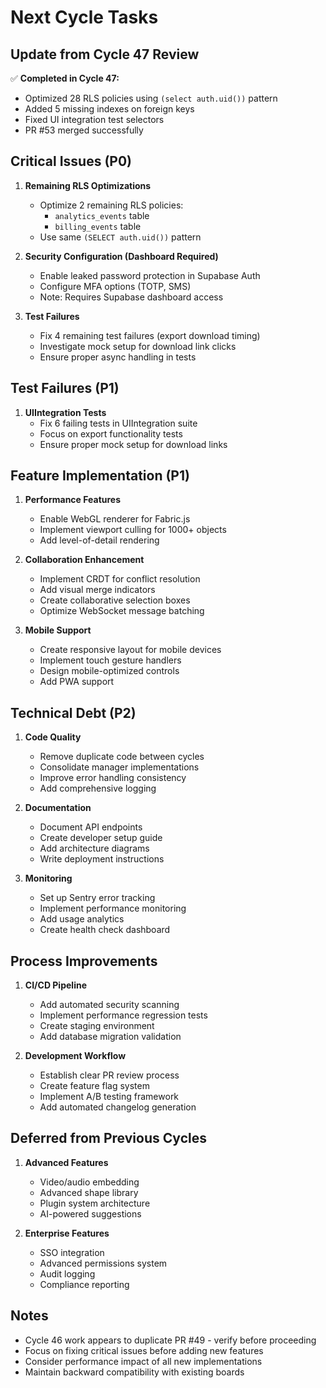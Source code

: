 # Next Cycle Tasks

## Update from Cycle 47 Review
✅ **Completed in Cycle 47:**
- Optimized 28 RLS policies using `(select auth.uid())` pattern
- Added 5 missing indexes on foreign keys
- Fixed UI integration test selectors
- PR #53 merged successfully

## Critical Issues (P0)
1. **Remaining RLS Optimizations**
   - Optimize 2 remaining RLS policies:
     - `analytics_events` table
     - `billing_events` table
   - Use same `(SELECT auth.uid())` pattern

2. **Security Configuration (Dashboard Required)**
   - Enable leaked password protection in Supabase Auth
   - Configure MFA options (TOTP, SMS)
   - Note: Requires Supabase dashboard access

3. **Test Failures**
   - Fix 4 remaining test failures (export download timing)
   - Investigate mock setup for download link clicks
   - Ensure proper async handling in tests

## Test Failures (P1)
1. **UIIntegration Tests**
   - Fix 6 failing tests in UIIntegration suite
   - Focus on export functionality tests
   - Ensure proper mock setup for download links

## Feature Implementation (P1)
1. **Performance Features**
   - Enable WebGL renderer for Fabric.js
   - Implement viewport culling for 1000+ objects
   - Add level-of-detail rendering

2. **Collaboration Enhancement**
   - Implement CRDT for conflict resolution
   - Add visual merge indicators
   - Create collaborative selection boxes
   - Optimize WebSocket message batching

3. **Mobile Support**
   - Create responsive layout for mobile devices
   - Implement touch gesture handlers
   - Design mobile-optimized controls
   - Add PWA support

## Technical Debt (P2)
1. **Code Quality**
   - Remove duplicate code between cycles
   - Consolidate manager implementations
   - Improve error handling consistency
   - Add comprehensive logging

2. **Documentation**
   - Document API endpoints
   - Create developer setup guide
   - Add architecture diagrams
   - Write deployment instructions

3. **Monitoring**
   - Set up Sentry error tracking
   - Implement performance monitoring
   - Add usage analytics
   - Create health check dashboard

## Process Improvements
1. **CI/CD Pipeline**
   - Add automated security scanning
   - Implement performance regression tests
   - Create staging environment
   - Add database migration validation

2. **Development Workflow**
   - Establish clear PR review process
   - Create feature flag system
   - Implement A/B testing framework
   - Add automated changelog generation

## Deferred from Previous Cycles
1. **Advanced Features**
   - Video/audio embedding
   - Advanced shape library
   - Plugin system architecture
   - AI-powered suggestions

2. **Enterprise Features**
   - SSO integration
   - Advanced permissions system
   - Audit logging
   - Compliance reporting

## Notes
- Cycle 46 work appears to duplicate PR #49 - verify before proceeding
- Focus on fixing critical issues before adding new features
- Consider performance impact of all new implementations
- Maintain backward compatibility with existing boards